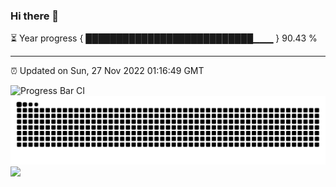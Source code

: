### Hi there 👋

⏳ Year progress { ███████████████████████████▁▁▁ } 90.43 %

---

⏰ Updated on Sun, 27 Nov 2022 01:16:49 GMT

![Progress Bar CI](https://github.com/liununu/liununu/workflows/Progress%20Bar%20CI/badge.svg)![](https://raw.githubusercontent.com/L1cardo/L1cardo/main/assets/github-contribution-grid-snake.svg)![](https://raw.githubusercontent.com/seesaws/seesaws/main/assets/github-contribution-grid-snake.svg)
